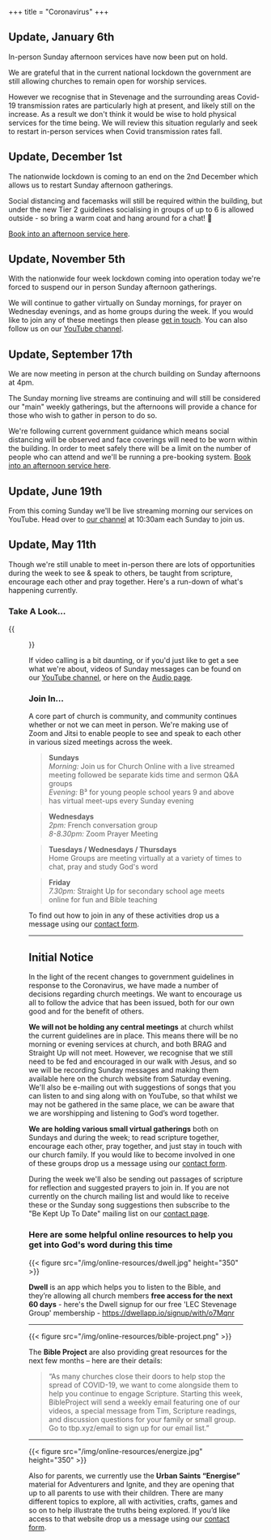 +++
title = "Coronavirus"
+++

## Update, January 6th

In-person Sunday afternoon services have now been put on hold.

We are grateful that in the current national lockdown the government are still allowing churches to remain open for worship services.

However we recognise that in Stevenage and the surrounding areas Covid-19 transmission rates are particularly high at present, and likely still on the increase.
As a result we don't think it would be wise to hold physical services for the time being. We will review this situation regularly and seek to restart in-person services when Covid transmission rates fall.

## Update, December 1st

The nationwide lockdown is coming to an end on the 2nd December which allows us to restart Sunday afternoon gatherings.

Social distancing and facemasks will still be required within the building, but under the new Tier 2 guidelines socialising in groups of up to 6 is allowed outside - so bring a warm coat and hang around for a chat! 🧥

[Book into an afternoon service here](https://tinyurl.com/longmeadowbooking/).

## Update, November 5th

With the nationwide four week lockdown coming into operation today we're forced to suspend our in person Sunday afternoon gatherings.

We will continue to gather virtually on Sunday mornings, for prayer on Wednesday evenings, and as home groups during the week. If you would like to join any of these meetings then please [get in touch](/contact). You can also follow us on our [YouTube channel](https://tinyurl.com/LongmeadowLive).

## Update, September 17th

We are now meeting in person at the church building on Sunday afternoons at 4pm.

The Sunday morning live streams are continuing and will still be considered our "main" weekly gatherings, but the afternoons will provide a chance for those who wish to gather in person to do so.

We're following current government guidance which means social distancing will be observed and face coverings will need to be worn within the building. In order to meet safely there will be a limit on the number of people who can attend and we'll be running a pre-booking system. [Book into an afternoon service here](https://tinyurl.com/longmeadowbooking/).

## Update, June 19th

From this coming Sunday we'll be live streaming morning our services on YouTube. Head over to [our channel](https://tinyurl.com/LongmeadowLive) at 10:30am each Sunday to join us.

## Update, May 11th

Though we're still unable to meet in-person there are lots of opportunities during the week to see & speak to others, be taught from scripture, encourage each other and pray together. Here's a run-down of what's happening currently.

### Take A Look...

{{<figure src="/img/streamed-preach.webp" class="img-responsive pull-right img-thumbnail">}}

If video calling is a bit daunting, or if you'd just like to get a see what we're about, videos of Sunday messages can be found on our [YouTube channel](https://www.youtube.com/channel/UCobm1YNFv1DNyUqFC4EFaSw), or here on the [Audio page](/audio).

### Join In...

A core part of church is community, and community continues whether or not we can meet in person. We're making use of Zoom and Jitsi to enable people to see and speak to each other in various sized meetings across the week. 


> **Sundays**  
> *Morning:* Join us for Church Online with a live streamed meeting followed be separate kids time and sermon Q&A groups  
> *Evening:* B³ for young people school years 9 and above has virtual meet-ups every Sunday evening

> **Wednesdays**  
> *2pm:* French conversation group  
> *8-8.30pm:* Zoom Prayer Meeting

> **Tuesdays / Wednesdays / Thursdays**  
> Home Groups are meeting virtually at a variety of times to chat, pray and study God's word

> **Friday**  
> *7.30pm:* Straight Up for secondary school age meets online for fun and Bible teaching

To find out how to join in any of these activities drop us a message using our [contact form](/contact).

---

## Initial Notice

 In the light of the recent changes to government guidelines in response to the Coronavirus, we have made a number of decisions regarding church meetings. We want to encourage us all to follow the advice that has been issued, both for our own good and for the benefit of others.

**We will not be holding any central meetings** at church whilst the current guidelines are in place. This means there will be no morning or evening services at church, and both BRAG and Straight Up will not meet. However, we recognise that we still need to be fed and encouraged in our walk with Jesus, and so we will be recording Sunday messages and making them available here on the church website from Saturday evening. We'll also be e-mailing out with suggestions of songs that you can listen to and sing along with on YouTube, so that whilst we may not be gathered in the same place, we can be aware that we are worshipping and listening to God’s word together. 

**We are holding various small virtual gatherings** both on Sundays and during the week; to read scripture together, encourage each other, pray together, and just stay in touch with our church family. If you would like to become involved in one of these groups drop us a message using our [contact form](/contact).

During the week we'll also be sending out passages of scripture for reflection and suggested prayers to join in. If you are not currently on the church mailing list and would like to receive these or the Sunday song suggestions then subscribe to the "Be Kept Up To Date" mailing list on our [contact page](/contact).

### Here are some helpful online resources to help you get into God's word during this time

{{< figure src="/img/online-resources/dwell.jpg" height="350" >}}

**Dwell** is an app which helps you to listen to the Bible, and they’re allowing all church members **free access for the next 60 days** - here's the Dwell signup for our free 'LEC Stevenage Group' membership - https://dwellapp.io/signup/with/o7Mqnr

---

{{< figure src="/img/online-resources/bible-project.png" >}}

The **Bible Project** are also providing great resources for the next few months – here are their details:

> “As many churches close their doors to help stop the spread of COVID-19, we want to come alongside them to help you continue to engage Scripture. Starting this week, BibleProject will send a weekly email featuring one of our videos, a special message from Tim, Scripture readings, and discussion questions for your family or small group. Go to tbp.xyz/email to sign up for our email list.”

---

{{< figure src="/img/online-resources/energize.jpg" height="350" >}}

Also for parents, we currently use the **Urban Saints “Energise”** material for Adventurers and Ignite, and they are opening that up to all parents to use with their children. There are many different topics to explore, all with activities, crafts, games and so on to help illustrate the truths being explored. If you’d like access to that website drop us a message using our [contact form](/contact).